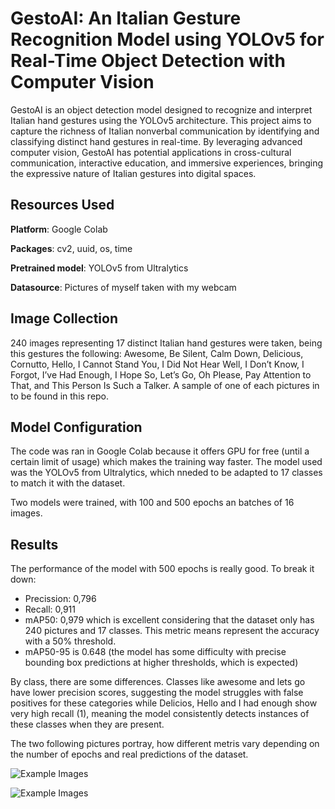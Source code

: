 # GestoAI: An Italian Gesture Recognition Model using YOLOv5 for Real-Time Object Detection with Computer Vision

GestoAI is an object detection model designed to recognize and interpret Italian hand gestures using the YOLOv5 architecture. This project aims to capture the richness of Italian nonverbal communication by identifying and classifying distinct hand gestures in real-time. By leveraging advanced computer vision, GestoAI has potential applications in cross-cultural communication, interactive education, and immersive experiences, bringing the expressive nature of Italian gestures into digital spaces.

## Resources Used

**Platform**: Google Colab

**Packages**: cv2, uuid, os, time

**Pretrained model**: YOLOv5 from Ultralytics

**Datasource**: Pictures of myself taken with my webcam

## Image Collection

240 images representing 17 distinct Italian hand gestures were taken, being this gestures the following: Awesome, Be Silent, Calm Down, Delicious, Cornutto, Hello, I Cannot Stand You, I Did Not Hear Well, I Don’t Know, I Forgot, I’ve Had Enough, I Hope So, Let’s Go, Oh Please, Pay Attention to That, and This Person Is Such a Talker.
A sample of one of each pictures in to be found in this repo.

## Model Configuration

The code was ran in Google Colab because it offers GPU for free (until a certain limit of usage) which makes the training way faster. 
The model used was the YOLOv5 from Ultralytics, which nneded to be adapted to 17 classes to match it with the dataset.

Two models were trained, with 100 and 500 epochs an batches of 16 images.

## Results



The performance of the model with 500 epochs is really good. To break it down:

* Precission: 0,796
* Recall: 0,911
* mAP50: 0,979 which is excellent considering that the dataset only has 240 pictures and 17 classes. This metric means represent the accuracy with a 50% threshold.
* mAP50-95 is 0.648 (the model has some difficulty with precise bounding box predictions at higher thresholds, which is expected)

By class, there are some differences. Classes like awesome and lets go have lower precision scores, suggesting the model struggles with false positives for these categories while Delicios, Hello and I had enough show very high recall (1), meaning the model consistently detects instances of these classes when they are present. 

The two following pictures portray, how different metris vary depending on the number of epochs and real predictions of the dataset. 

![Example Images](pics/Graphs.png)

![Example Images](pics/Pics.png)
